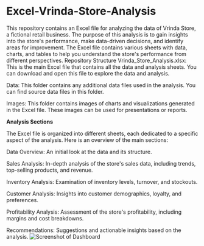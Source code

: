 # Excel-Vrinda-Store-Analysis
This repository contains an Excel file for analyzing the data of Vrinda Store, a fictional retail business. The purpose of this analysis is to gain insights into the store's performance, make data-driven decisions, and identify areas for improvement. The Excel file contains various sheets with data, charts, and tables to help you understand the store's performance from different perspectives.
Repository Structure
Vrinda_Store_Analysis.xlsx: This is the main Excel file that contains all the data and analysis sheets. You can download and open this file to explore the data and analysis.

Data: This folder contains any additional data files used in the analysis. You can find source data files in this folder.

Images: This folder contains images of charts and visualizations generated in the Excel file. These images can be used for presentations or reports.

****Analysis Sections****

The Excel file is organized into different sheets, each dedicated to a specific aspect of the analysis. Here is an overview of the main sections:

Data Overview: An initial look at the data and its structure.

Sales Analysis: In-depth analysis of the store's sales data, including trends, top-selling products, and revenue.

Inventory Analysis: Examination of inventory levels, turnover, and stockouts.

Customer Analysis: Insights into customer demographics, loyalty, and preferences.

Profitability Analysis: Assessment of the store's profitability, including margins and cost breakdowns.

Recommendations: Suggestions and actionable insights based on the analysis.
![Screenshot of Dashboard](https://github.com/Yo3110/Excel-Store-Analysis/assets/143214362/230190c7-fbf7-452f-a37a-5144f44d6f26)
